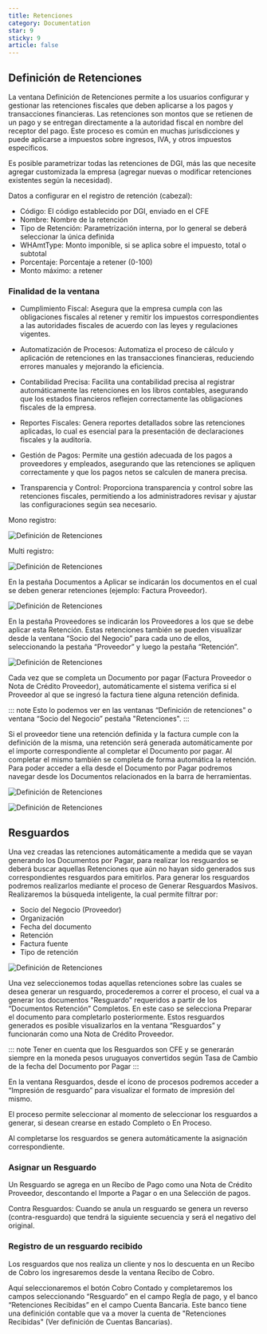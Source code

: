 ```yaml
---
title: Retenciones
category: Documentation
star: 9
sticky: 9
article: false
---
```


## Definición de Retenciones

La ventana Definición de Retenciones permite a los usuarios configurar y gestionar las retenciones fiscales que deben aplicarse a los pagos y transacciones financieras. Las retenciones son montos que se retienen de un pago y se entregan directamente a la autoridad fiscal en nombre del receptor del pago. Este proceso es común en muchas jurisdicciones y puede aplicarse a impuestos sobre ingresos, IVA, y otros impuestos específicos.

Es posible parametrizar todas las retenciones de DGI, más las que necesite agregar customizada la empresa (agregar nuevas o modificar retenciones existentes según la necesidad).

Datos a configurar en el registro de retención (cabezal):

* Código: El código establecido por DGI, enviado en el CFE
* Nombre: Nombre de la retención
* Tipo de Retención: Parametrización interna, por lo general se deberá seleccionar la única definida
* WHAmtType: Monto imponible, si se aplica sobre el impuesto, total o subtotal
* Porcentaje: Porcentaje a retener (0-100)
* Monto máximo: a retener

### Finalidad de la ventana

* Cumplimiento Fiscal: Asegura que la empresa cumpla con las obligaciones fiscales al retener y remitir los impuestos correspondientes a las autoridades fiscales de acuerdo con las leyes y regulaciones vigentes.

* Automatización de Procesos: Automatiza el proceso de cálculo y aplicación de retenciones en las transacciones financieras, reduciendo errores manuales y mejorando la eficiencia.

* Contabilidad Precisa: Facilita una contabilidad precisa al registrar automáticamente las retenciones en los libros contables, asegurando que los estados financieros reflejen correctamente las obligaciones fiscales de la empresa.

* Reportes Fiscales: Genera reportes detallados sobre las retenciones aplicadas, lo cual es esencial para la presentación de declaraciones fiscales y la auditoría.

* Gestión de Pagos: Permite una gestión adecuada de los pagos a proveedores y empleados, asegurando que las retenciones se apliquen correctamente y que los pagos netos se calculen de manera precisa.

* Transparencia y Control: Proporciona transparencia y control sobre las retenciones fiscales, permitiendo a los administradores revisar y ajustar las configuraciones según sea necesario.

Mono registro:

![Definición de Retenciones](/assets/img/docs/balance-management/bam-ret1.png)

Multi registro:

![Definición de Retenciones](/assets/img/docs/balance-management/bam-ret2.png)

En la pestaña Documentos a Aplicar se indicarán los documentos en el cual se deben generar retenciones (ejemplo: Factura Proveedor).

![Definición de Retenciones](/assets/img/docs/balance-management/bam-ret3.png)

En la pestaña Proveedores se indicarán los Proveedores a los que se debe aplicar esta Retención. Estas retenciones también se pueden visualizar desde la ventana “Socio del Negocio” para cada uno de ellos, seleccionando la pestaña “Proveedor” y luego la pestaña “Retención”.

![Definición de Retenciones](/assets/img/docs/balance-management/bam-ret4.png)

Cada vez que se completa un Documento por pagar (Factura Proveedor o Nota de Crédito Proveedor), automáticamente el sistema verifica si el Proveedor al que se ingresó la factura tiene alguna retención definida.

::: note
Esto lo podemos ver en las ventanas “Definición de retenciones" o ventana “Socio del Negocio” pestaña "Retenciones".
:::

Si el proveedor tiene una retención definida y la factura cumple con la definición de la misma, una retención será generada automáticamente por el importe correspondiente al completar el Documento por pagar.
Al completar el mismo también se completa de forma automática la retención.
Para poder acceder a ella desde el Documento por Pagar podremos navegar desde los Documentos relacionados en la barra de herramientas.

![Definición de Retenciones](/assets/img/docs/balance-management/bam-ret5.png)

![Definición de Retenciones](/assets/img/docs/balance-management/bam-ret6.png)

## Resguardos

Una vez creadas las retenciones automáticamente a medida que se vayan generando los Documentos por Pagar, para realizar los resguardos se deberá buscar aquellas Retenciones que aún no hayan sido generados sus correspondientes resguardos para emitirlos.
Para generar los resguardos podremos realizarlos mediante el proceso de Generar Resguardos Masivos. Realizaremos la búsqueda inteligente, la cual permite filtrar por:

* Socio del Negocio (Proveedor)
* Organización
* Fecha del documento
* Retención
* Factura fuente
* Tipo de retención

![Definición de Retenciones](/assets/img/docs/balance-management/bam-ret7.png)

Una vez seleccionemos todas aquellas retenciones sobre las cuales se desea generar un resguardo, procederemos a correr el proceso, el cual va a generar los documentos "Resguardo" requeridos a partir de los “Documentos Retención” Completos. 
En este caso se selecciona Preparar el documento para completarlo posteriormente.
Estos resguardos generados es posible visualizarlos en la ventana “Resguardos” y funcionarán como una Nota de Crédito Proveedor.

::: note
Tener en cuenta que los Resguardos son CFE y se generarán siempre en la moneda pesos uruguayos convertidos según Tasa de Cambio de la fecha del Documento por Pagar
:::

En la ventana Resguardos, desde el ícono de procesos podremos acceder a “Impresión de resguardo” para visualizar el formato de impresión del mismo.

El proceso permite seleccionar al momento de seleccionar los resguardos a generar, si desean crearse en estado Completo o En Proceso.

Al completarse los resguardos se genera automáticamente la asignación correspondiente.

### Asignar un Resguardo

Un Resguardo se agrega en un Recibo de Pago como una Nota de Crédito Proveedor, descontando el Importe a Pagar o en una Selección de pagos.

Contra Resguardos:
Cuando se anula un resguardo se genera un reverso (contra-resguardo) que tendrá la siguiente secuencia y será el negativo del original.

### Registro de un resguardo recibido

Los resguardos que nos realiza un cliente y nos lo descuenta en un Recibo de Cobro los ingresaremos desde la ventana Recibo de Cobro.

Aquí seleccionaremos el botón Cobro Contado y completaremos los campos seleccionando “Resguardo” en el campo Regla de pago, y el banco “Retenciones Recibidas” en el campo Cuenta Bancaria.
Este banco tiene una definición contable que va a mover la cuenta de "Retenciones Recibidas" (Ver definición de Cuentas Bancarias).